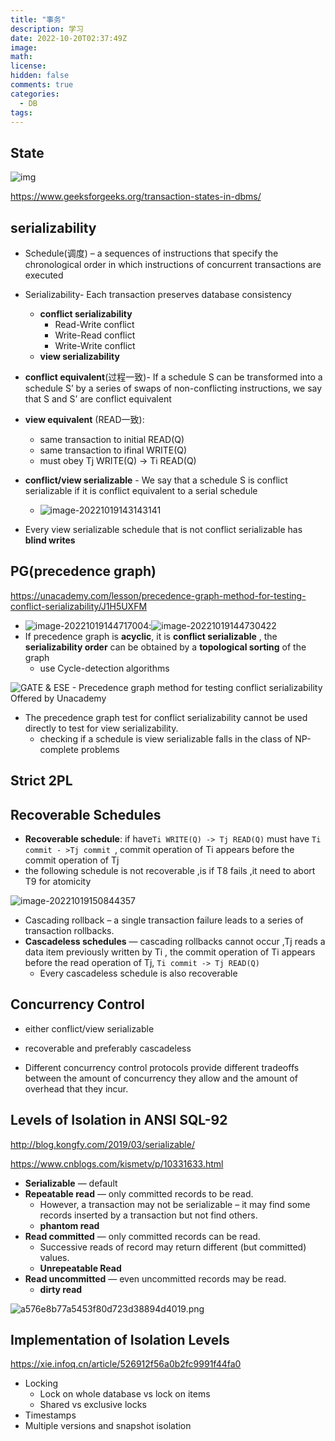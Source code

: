 ```yaml
---
title: "事务"
description: 学习
date: 2022-10-20T02:37:49Z
image: 
math: 
license: 
hidden: false
comments: true
categories:
  - DB
tags:
---
```

## State

![img](/images/Tt7.png)

https://www.geeksforgeeks.org/transaction-states-in-dbms/

## serializability

- Schedule(调度) – a sequences of instructions that specify the chronological order in which instructions of concurrent transactions are executed
- Serializability- Each transaction preserves database consistency
  - **conflict serializability** 
    - Read-Write conflict
    - Write-Read conflict
    - Write-Write conflict
  - **view serializability**
- **conflict equivalent**(过程一致)-  If a schedule S can be transformed into a schedule S’ by a series of swaps of non-conflicting instructions, we say that S and S’ are conflict equivalent
- **view equivalent** (READ一致):
  - same transaction to initial READ(Q)
  - same transaction to ifinal WRITE(Q)
  - must obey  Tj WRITE(Q) -> Ti READ(Q)
- **conflict/view serializable** - We say that a schedule S is conflict serializable if it is conflict equivalent to a serial schedule
  - ![image-20221019143143141](/images/image-20221019143143141.png)

- Every view serializable schedule that is not conflict serializable has **blind writes**

## PG(precedence graph)

https://unacademy.com/lesson/precedence-graph-method-for-testing-conflict-serializability/J1H5UXFM

- ![image-20221019144717004](/images/image-20221019144717004.png):![image-20221019144730422](/images/image-20221019144730422.png)
- If precedence graph is **acyclic**, it is **conflict serializable** ,  the **serializability order** can be obtained by a **topological sorting** of the graph
  - use Cycle-detection algorithms

![GATE & ESE - Precedence graph method for testing conflict serializability  Offered by Unacademy](/images/2.png)

- The precedence graph test for conflict serializability cannot be used directly to test for view serializability.
  - checking if a schedule is view serializable falls in the class of NP-complete problems

## Strict 2PL

## Recoverable Schedules

- **Recoverable schedule**: if have`Ti WRITE(Q) -> Tj READ(Q)` must have  `Ti commit - >Tj commit `, commit operation of Ti appears before the commit operation of Tj
- the following schedule is not recoverable ,is if T8 fails ,it need to abort T9 for atomicity

![image-20221019150844357](/images/image-20221019150844357.png)

- Cascading rollback – a single transaction failure leads to a series of transaction rollbacks.
- **Cascadeless schedules** — cascading rollbacks cannot occur ,Tj reads a data item previously written by Ti , the commit operation of Ti appears before the read operation of Tj, `Ti commit -> Tj READ(Q)`
  - Every cascadeless schedule is also recoverable



## Concurrency Control

- either conflict/view serializable

- recoverable and preferably cascadeless

- Different concurrency control protocols provide different tradeoffs between the amount of concurrency they allow and the amount of overhead that they incur.



## Levels of Isolation in ANSI SQL-92

http://blog.kongfy.com/2019/03/serializable/

https://www.cnblogs.com/kismetv/p/10331633.html

- **Serializable** — default 
- **Repeatable read** — only committed records to be read. 
  - However, a transaction may not be serializable – it may find some records inserted by a transaction but not find others. 
  - **phantom read**
- **Read committed** — only committed records can be read. 
  -  Successive reads of record may return different (but committed) values. 
  -  **Unrepeatable Read**
- **Read uncommitted** — even uncommitted records may be read. 
  - **dirty read**



![a576e8b77a5453f80d723d38894d4019.png](/images/a576e8b77a5453f80d723d38894d4019.png)

## Implementation of Isolation Levels

https://xie.infoq.cn/article/526912f56a0b2fc9991f44fa0

- Locking
  - Lock on whole database vs lock on items
  - Shared vs exclusive locks
- Timestamps
- Multiple versions and snapshot isolation



